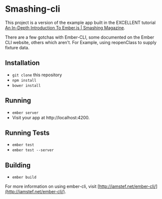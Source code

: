 # Smashing-cli

This project is a version of the example app built in the EXCELLENT tutorial [An In-Depth Introduction To Ember.js | Smashing Magazine](http://www.smashingmagazine.com/2013/11/07/an-in-depth-introduction-to-ember-js/).

There are a few gotchas with Ember-CLI, some documented on the Ember CLI website, others which aren't.  For Example, using reopenClass to supply fixture data.

## Installation

* `git clone` this repository
* `npm install`
* `bower install`

## Running

* `ember server`
* Visit your app at http://localhost:4200.

## Running Tests

* `ember test`
* `ember test --server`

## Building

* `ember build`

For more information on using ember-cli, visit [http://iamstef.net/ember-cli/](http://iamstef.net/ember-cli/).
